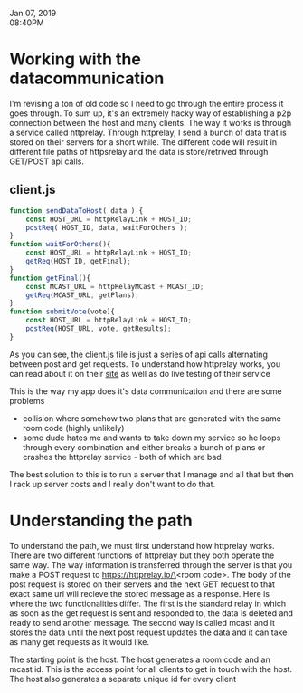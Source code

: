 Jan 07, 2019<br>
08:40PM


# Working with the datacommunication

I'm revising a ton of old code so I need to go through the entire process it goes through. To sum up, it's an extremely hacky way of establishing a p2p connection between the host and many clients. The way it works is through a service called httprelay. Through httprelay, I send a bunch of data that is stored on their servers for a short while. The different code will result in different file paths of httpsrelay and the data is store/retrived through GET/POST api calls.

## client.js
```javascript
function sendDataToHost( data ) {
    const HOST_URL = httpRelayLink + HOST_ID;
    postReq( HOST_ID, data, waitForOthers );
}
function waitForOthers(){
    const HOST_URL = httpRelayLink + HOST_ID;
    getReq(HOST_ID, getFinal);
}
function getFinal(){
    const MCAST_URL = httpRelayMCast + MCAST_ID;
    getReq(MCAST_URL, getPlans);
}
function submitVote(vote){
    const HOST_URL = httpRelayLink + HOST_ID;
    postReq(HOST_URL, vote, getResults);
}
```

As you can see, the client.js file is just a series of api calls alternating between post and get requests. To understand how httprelay works, you can read about it on their [site](https://httprelay.io) as well as do live testing of their service

This is the way my app does it's data communication and there are some problems 

* collision where somehow two plans that are generated with the same room code (highly unlikely)
* some dude hates me and wants to take down my service so he loops through every combination and either breaks a bunch of plans or crashes the httprelay service - both of which are bad

The best solution to this is to run a server that I manage and all that but then I rack up server costs and I really don't want to do that.

# Understanding the path

To understand the path, we must first understand how httprelay works. There are two different functions of httprelay but they both operate the same way. The way information is transferred through the server is that you make a POST request to https://httprelay.io/\<room code\>. The body of the post request is stored on their servers and the next GET request to that exact same url will recieve the stored message as a response. Here is where the two functionalities differ. The first is the standard relay in which as soon as the get request is sent and responded to, the data is deleted and ready to send another message. The second way is called mcast and it stores the data until the next post request updates the data and it can take as many get requests as it would like.

The starting point is the host. The host generates a room code and an mcast id. This is the access point for all clients to get in touch with the host.
The host also generates a separate unique id for every client